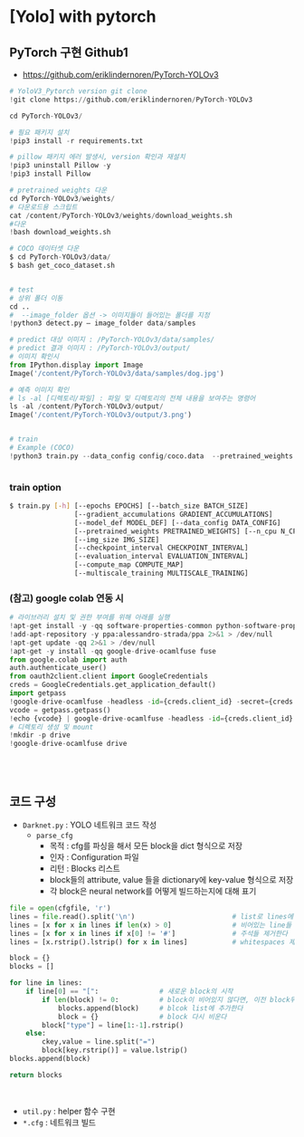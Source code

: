 # [Yolo] with pytorch

## PyTorch 구현 Github1
+ <https://github.com/eriklindernoren/PyTorch-YOLOv3>
```python
# YoloV3_Pytorch version git clone
!git clone https://github.com/eriklindernoren/PyTorch-YOLOv3

cd PyTorch-YOLOv3/

# 필요 패키지 설치
!pip3 install -r requirements.txt

# pillow 패키지 에러 발생시, version 확인과 재설치
!pip3 uninstall Pillow -y
!pip3 install Pillow

# pretrained weights 다운
cd PyTorch-YOLOv3/weights/
# 다운로드용 스크립트
cat /content/PyTorch-YOLOv3/weights/download_weights.sh
#다운
!bash download_weights.sh

# COCO 데이터셋 다운
$ cd PyTorch-YOLOv3/data/
$ bash get_coco_dataset.sh


# test
# 상위 폴더 이동
cd ..
#  --image_folder 옵션 -> 이미지들이 들어있는 폴더를 지정
!python3 detect.py — image_folder data/samples

# predict 대상 이미지 : /PyTorch-YOLOv3/data/samples/
# predict 결과 이미지 : /PyTorch-YOLOv3/output/ 
# 이미지 확인시
from IPython.display import Image
Image('/content/PyTorch-YOLOv3/data/samples/dog.jpg')

# 예측 이미지 확인
# ls -al [디렉토리/파일] : 파일 및 디렉토리의 전체 내용을 보여주는 명령어
ls -al /content/PyTorch-YOLOv3/output/
Image('/content/PyTorch-YOLOv3/output/3.png')


# train
# Example (COCO)
!python3 train.py --data_config config/coco.data  --pretrained_weights weights/darknet53.conv.74



```

### train option
```bash
$ train.py [-h] [--epochs EPOCHS] [--batch_size BATCH_SIZE]
                [--gradient_accumulations GRADIENT_ACCUMULATIONS]
                [--model_def MODEL_DEF] [--data_config DATA_CONFIG]
                [--pretrained_weights PRETRAINED_WEIGHTS] [--n_cpu N_CPU]
                [--img_size IMG_SIZE]
                [--checkpoint_interval CHECKPOINT_INTERVAL]
                [--evaluation_interval EVALUATION_INTERVAL]
                [--compute_map COMPUTE_MAP]
                [--multiscale_training MULTISCALE_TRAINING]
```

### (참고) google colab 연동 시
```python
# 라이브러리 설치 및 권한 부여를 위해 아래를 실행
!apt-get install -y -qq software-properties-common python-software-properties module-init-tools
!add-apt-repository -y ppa:alessandro-strada/ppa 2>&1 > /dev/null
!apt-get update -qq 2>&1 > /dev/null
!apt-get -y install -qq google-drive-ocamlfuse fuse
from google.colab import auth
auth.authenticate_user()
from oauth2client.client import GoogleCredentials
creds = GoogleCredentials.get_application_default()
import getpass
!google-drive-ocamlfuse -headless -id={creds.client_id} -secret={creds.client_secret} < /dev/null 2>&1 | grep URL
vcode = getpass.getpass()
!echo {vcode} | google-drive-ocamlfuse -headless -id={creds.client_id} -secret={creds.client_secret}
# 디렉토리 생성 및 mount
!mkdir -p drive 
!google-drive-ocamlfuse drive
```
<br><br>




## 코드 구성
+ `Darknet.py` : YOLO 네트워크 코드 작성
    + `parse_cfg`
        + 목적 : cfg를 파싱을 해서 모든 block을 dict 형식으로 저장
        + 인자 :  Configuration 파일
        + 리턴 : Blocks 리스트 
        + block들의 attribute, value 들을 dictionary에 key-value 형식으로 저장
        + 각 block은 neural network를 어떻게 빌드하는지에 대해 표기
        
```python
file = open(cfgfile, 'r')
lines = file.read().split('\n')                        # list로 lines에 저장한다
lines = [x for x in lines if len(x) > 0]               # 비어있는 line들 제거한다 
lines = [x for x in lines if x[0] != '#']              # 주석들 제거한다
lines = [x.rstrip().lstrip() for x in lines]           # whitespaces 제거한다

block = {}
blocks = []

for line in lines:
    if line[0] == "[":               # 새로운 block의 시작
        if len(block) != 0:          # block이 비어있지 않다면, 이전 block뒤에 값을 추가한다
            blocks.append(block)     # blcok list에 추가한다 
            block = {}               # block 다시 비운다
        block["type"] = line[1:-1].rstrip()     
    else:
        ckey,value = line.split("=") 
        block[key.rstrip()] = value.lstrip()
blocks.append(block)

return blocks
```
<br>

    
+ `util.py` : helper 함수 구현
+ `*.cfg` : 네트워크 빌드




